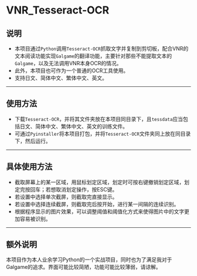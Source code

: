 #  VNR_Tesseract-OCR

## 说明

- 本项目通过`Python`调用`Tesseract-OCR`抓取文字并复制到剪切板，配合VNR的文本阅读功能实现`Galgame`的翻译功能，主要针对那些不能提取文本的`Galgame`，以及无法调用VNR本身OCR的情况。
- 此外，本项目也可作为一个普通的OCR工具使用。
- 支持日文、简体中文、繁体中文、英文。

---

## 使用方法

-  下载`Tesseract-OCR`，并将其文件夹放在本项目同目录下，且`tessdata`应当包括日文、简体中文、繁体中文、英文的训练文件。
- 可通过`Pyinstaller`将本项目打包，并将`Tesseract-OCR`文件夹同上放在同目录下，然后运行。

---

## 具体使用方法

- 截取屏幕上的某一区域，用鼠标划定区域，划定时可按右键撤销划定区域，划定完按回车；若想取消划定操作，按ESC键。
- 若设置中选择单次截屏，则截取完直接显示。
- 若设置中选择连续截屏，则截取完后按开始，进行某一间隔的连续识别。
- 根据程序显示的图片效果，可以调整阈值和阈值化方式来使得图片中的文字更加容易被识别。

---

## 额外说明

本项目作为本人业余学习Python的一个实战项目，同时也为了满足我对于Galgame的追求。界面可能比较简陋，功能可能比较薄弱，请谅解。

